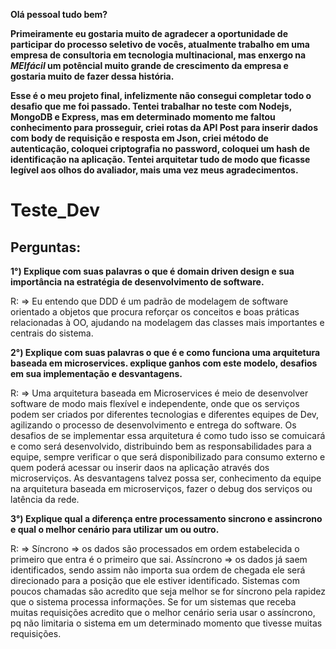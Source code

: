 **Olá pessoal tudo bem?**

**Primeiramente eu gostaria muito de agradecer a oportunidade de participar do processo seletivo de vocês, atualmente trabalho em uma empresa de consultoria em tecnologia multinacional, mas enxergo na _MEIfácil_ um potêncial muito grande de crescimento da empresa e gostaria muito de fazer dessa história.**

**Esse é o meu projeto final, infelizmente não consegui completar todo o desafio que me foi passado.
Tentei trabalhar no teste com Nodejs, MongoDB e Express, mas em determinado momento me faltou conhecimento para prosseguir, criei rotas da API Post para inserir dados com body de requisição e resposta em Json, criei método de autenticação, coloquei criptografia no password, coloquei um hash de identificação na aplicação.
Tentei arquitetar tudo de modo que ficasse legível aos olhos do avaliador, mais uma vez meus agradecimentos.**





# Teste_Dev


## Perguntas:


**1°) Explique com suas palavras o que é domain driven design e sua importância na estratégia de desenvolvimento de software.**

R: =>  Eu entendo que DDD é um padrão de modelagem de software orientado a objetos que procura reforçar os conceitos e boas práticas relacionadas à OO, ajudando na modelagem das classes mais importantes e centrais do sistema.



**2°) Explique com suas palavras o que é e como funciona uma arquitetura baseada em microservices. explique ganhos com este modelo, desafios em sua implementação e desvantagens.**

R: => Uma arquitetura baseada em Microservices é meio de desenvolver software de modo mais flexível e independente, onde que os serviços podem ser criados por diferentes tecnologias e diferentes equipes de Dev, agilizando o processo de desenvolvimento e entrega do software.
Os desafios de se implementar essa arquitetura é como tudo isso se comuicará e como será desenvolvido, distribuindo bem as responsabilidades para a equipe, sempre verificar o que será disponibilizado para consumo externo e quem poderá acessar ou inserir daos na aplicação através dos microserviços.
As desvantagens talvez possa ser, conhecimento da equipe na arquitetura baseada em microserviços, fazer o debug dos serviços ou latência da rede.



**3°) Explique qual a diferença entre processamento sincrono e assincrono e qual o melhor cenário para utilizar um ou outro.**

R: => Síncrono => os dados são processados em ordem estabelecida o primeiro que entra é o primeiro que sai.
   Assíncrono => os dados já saem identificados, sendo assim não importa sua ordem de chegada ele será direcionado para a posição que ele estiver identificado.
   Sistemas com poucos chamadas são acredito que seja melhor se for síncrono pela rapidez que o sistema processa informações.
   Se for um sistemas que receba muitas requisições acredito que o melhor cenário seria usar o assíncrono, pq não limitaria o sistema em um determinado momento que tivesse muitas requisições.
   

